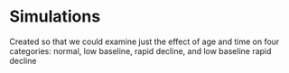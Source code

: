 # Simulations

Created so that we could examine just the effect of age and time on four categories: normal, low baseline, rapid decline, and low baseline rapid decline
